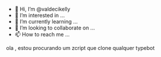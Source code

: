 - 👋 Hi, I’m @valdecikelly
- 👀 I’m interested in ...
- 🌱 I’m currently learning ...
- 💞️ I’m looking to collaborate on ...
- 📫 How to reach me ...

<!---
valdecikelly/valdecikelly is a ✨ special ✨ repository because its `README.md` (this file) appears on your GitHub profile.
You can click the Preview link to take a look at your changes.
--->
ola , estou procurando um zcript que clone qualquer typebot
